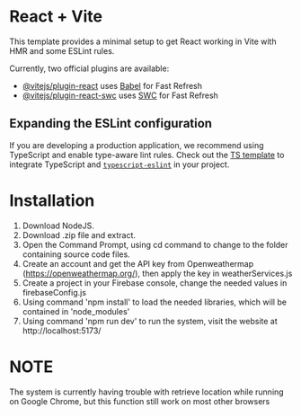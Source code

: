 # React + Vite

This template provides a minimal setup to get React working in Vite with HMR and some ESLint rules.

Currently, two official plugins are available:

- [@vitejs/plugin-react](https://github.com/vitejs/vite-plugin-react/blob/main/packages/plugin-react/README.md) uses [Babel](https://babeljs.io/) for Fast Refresh
- [@vitejs/plugin-react-swc](https://github.com/vitejs/vite-plugin-react-swc) uses [SWC](https://swc.rs/) for Fast Refresh

## Expanding the ESLint configuration

If you are developing a production application, we recommend using TypeScript and enable type-aware lint rules. Check out the [TS template](https://github.com/vitejs/vite/tree/main/packages/create-vite/template-react-ts) to integrate TypeScript and [`typescript-eslint`](https://typescript-eslint.io) in your project.

# Installation
1. Download NodeJS.
2. Download .zip file and extract.
3. Open the Command Prompt, using cd command to change to the folder containing source code files.
4. Create an account and get the API key from Openweathermap (https://openweathermap.org/), then apply the key in weatherServices.js
5. Create a project in your Firebase console, change the needed values in firebaseConfig.js
6. Using command 'npm install' to load the needed libraries, which will be contained in 'node_modules'
7. Using command 'npm run dev' to run the system, visit the website at http://localhost:5173/

# NOTE
The system is currently having trouble with retrieve location while running on Google Chrome, but this function still 
work on most other browsers
